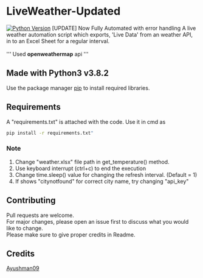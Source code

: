 # LiveWeather-Updated
[![Python Version](https://img.shields.io/badge/python-3.8.2-brightgreen.svg)](https://python.org)
[UPDATE] Now Fully Automated with error handling
A live weather automation script which exports, 'Live Data' from an weather API, in to an Excel Sheet for a regular interval. <br><br>
''' Used __openweathermap__ api '''

## Made with Python3 v3.8.2

Use the package manager [pip](https://pip.pypa.io/en/stable/) to install required libraries.


## Requirements
A "requirements.txt" is attached with the code.
Use it in cmd as 
```bash
pip install -r requirements.txt"
```
### Note
1. Change "weather.xlsx" file path in get_temperature() method.
2. Use keyboard interrupt (ctrl+c) to end the execution
3. Change time.sleep() value for changing the refresh interval. (Default = 1)
4. If shows "citynotfound" for correct city name, try changing "api_key"

## Contributing
Pull requests are welcome.<br> For major changes, please open an issue first to discuss what you would like to change.<br>
Please make sure to give proper credits in Readme.

## Credits
[Ayushman09](https://www.github.com/Ayushman09)
